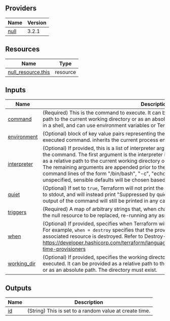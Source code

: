 <!-- BEGIN_TF_DOCS -->
## Providers

| Name | Version |
|------|---------|
| <a name="provider_null"></a> [null](#provider\_null) | 3.2.1 |

## Resources

| Name | Type |
|------|------|
| [null_resource.this](https://registry.terraform.io/providers/hashicorp/null/3.2.1/docs/resources/resource) | resource |

## Inputs

| Name | Description | Type | Default | Required |
|------|-------------|------|---------|:--------:|
| <a name="input_command"></a> [command](#input\_command) | (Required) This is the command to execute. It can be provided as a relative <br>  path to the current working directory or as an absolute path. It is evaluated <br>  in a shell, and can use environment variables or Terraform variables. | `string` | n/a | yes |
| <a name="input_environment"></a> [environment](#input\_environment) | (Optional) block of key value pairs representing the environment of the <br>  executed command. inherits the current process environment. | `map(any)` | `null` | no |
| <a name="input_interpreter"></a> [interpreter](#input\_interpreter) | (Optional) If provided, this is a list of interpreter arguments used to execute <br>  the command. The first argument is the interpreter itself. It can be provided <br>  as a relative path to the current working directory or as an absolute path. <br>  The remaining arguments are appended prior to the command. This allows building <br>  command lines of the form "/bin/bash", "-c", "echo foo". If `interpreter` is <br>  unspecified, sensible defaults will be chosen based on the system OS. | `list(string)` | `null` | no |
| <a name="input_quiet"></a> [quiet](#input\_quiet) | (Optional) If set to `true`, Terraform will not print the command to be executed <br>  to stdout, and will instead print "Suppressed by quiet=true". Note that the <br>  output of the command will still be printed in any case. | `bool` | `null` | no |
| <a name="input_triggers"></a> [triggers](#input\_triggers) | (Required) A map of arbitrary strings that, when changed, will force <br>  the null resource to be replaced, re-running any associated provisioners. | `map(any)` | n/a | yes |
| <a name="input_when"></a> [when](#input\_when) | (Optional) If provided, specifies when Terraform will execute the command. <br>  For example, `when = destroy` specifies that the provisioner will run when the <br>  associated resource is destroyed. Refer to Destroy-Time Provisioners for details.<br>  https://developer.hashicorp.com/terraform/language/resources/provisioners/syntax#destroy-time-provisioners | `string` | `null` | no |
| <a name="input_working_dir"></a> [working\_dir](#input\_working\_dir) | (Optional) If provided, specifies the working directory where `command` will be <br>  executed. It can be provided as a relative path to the current working directory <br>  or as an absolute path. The directory must exist. | `string` | `null` | no |

## Outputs

| Name | Description |
|------|-------------|
| <a name="output_id"></a> [id](#output\_id) | (String) This is set to a random value at create time. |
<!-- END_TF_DOCS -->